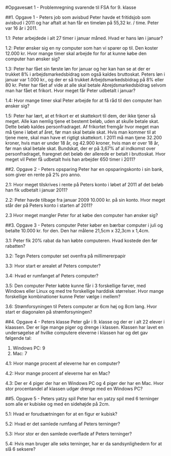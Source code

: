 #Opgavesæt 1 - Problemregning svarende til FSA for 9. klasse


##1. Opgave 1 - Peters job som avisbud
Peter havde et fritidsjob som avisbud i 2011 og har aftalt at han får en timeløn på 55,32 kr. / time. Peter var 16 år i 2011.

1.1: Peter arbejdede i alt 27 timer i januar måned. Hvad er hans løn i januar?

1.2: Peter ønsker sig en ny computer som han vi sparer op til. Den koster 12.000 kr. Hvor mange timer skal arbejde for for at kunne købe den computer han ønsker sig?

1.3: Peter har fået sin første løn for januar og her kan han se at der er trukket 8% i arbejdsmarkedsbidrag som også kaldes bruttoskat. Peters løn i januar var 1.000 kr., og der er så trukket Arbejdsmarkedsbidrag på 8% eller 80 kr. Peter har fået af vide at alle skal betale Abrejdsmarkedsbidrag selvom man har fået et frikort. Hvor meget får Peter udbetalt i januar?

1.4: Hvor mange timer skal Peter arbejde for at få råd til den computer han ønsker sig?

1.5: Peter har lært, at et frikort er et skattekort til dem, der ikke tjener så meget. Alle kan nemlig tjene et bestemt beløb, uden at skulle betale skat. Dette beløb kaldes personfradraget. Af frikortet fremgår hvor meget man må tjene i løbet af året, før man skal betale skat. Hvis man kommer til at tjene mere, skal man have et rigtigt skattekort. I 2011 må man tjene 32.200 kroner, hvis man er under 18 år, og 42.900 kroner, hvis man er over 18 år, før man skal betale skat. Bundskat, der er på 3,67% af al indkomst over personfradraget, fraregnet det beløb der allerede er betalt i bruttoskat. Hvor meget vil Peter få udbetalt hvis han arbejder 650 timer i 2011?


##2. Opgave 2 - Peters opsparing
Peter har en opsparingskonto i sin bank, som giver en rente på 2% pro anno.

2.1: Hvor meget tilskrives i rente på Peters konto i løbet af 2011 af det beløb han fik udbetalt i januar 2011?

2.2: Peter havde tilbage fra januar 2009 10.000 kr. på sin konto. Hvor meget står der på Peters konto i starten af 2011?

2.3 Hvor meget mangler Peter for at købe den computer han ønsker sig?


##3. Opgave 3 - Peters computer
Peter køber en bærbar computer i juli og betalte 10.000 kr. for den. Den har målene 21,5cm x 32,3cm x 1,4cm.

3.1: Peter fik 20% rabat da han købte computeren. Hvad kostede den før rabatten?

3.2: Tegn Peters computer set ovenfra på millimererpapir

3.3: Hvor start er arealet af Peters computer?

3.4: Hvad er rumfanget af Peters computer?

3.5: Den computer Peter købte kunne får i 3 forskellige farver, med Windows eller Linux og med tre forskellige harddisk størrelser. Hvor mange forskellige kombinationer kunne Peter vælge i mellem?

3.6: Strømforsyningen til Peters computer ar 6cm høj og 8cm lang. Hvor start er diagonalen på strømforsyningen?


##4. Opgave 4 - Peters klasse
Peter går i 9. klasse og der er i alt 22 elever i klaassen. Der er lige mange piger og drenge i klassen. Klassen har lavet en undersøgelse af hvilke computere eleverne i klassen har og det gav følgende tal:
1. Windows PC:  9
2. Mac:         7

4.1: Hvor mange procent af eleverne har en computer?

4.2: Hvor mange procent af eleverne har en Mac?

4.3: Der er 4 piger der har en Windows PC og 4 piger der har en Mac. Hvor stor procentandel af klassen udgør drenge med en Windows PC?


##5. Opgave 5 - Peters yatzy spil
Peter har en yatzy spil med 6 terninger som alle er kubiske og med en sidehøjde på 2cm.

5.1: Hvad er forudsætningen for at en figur er kubisk?

5.2: Hvad er det samlede rumfang af Peters terninger?

5.3: Hvor stor er den samlede overflade af Peters terninger?

5.4: Hvis man bruger alle seks terninger, har er da sandsynlighedern for at slå 6 seksere?

